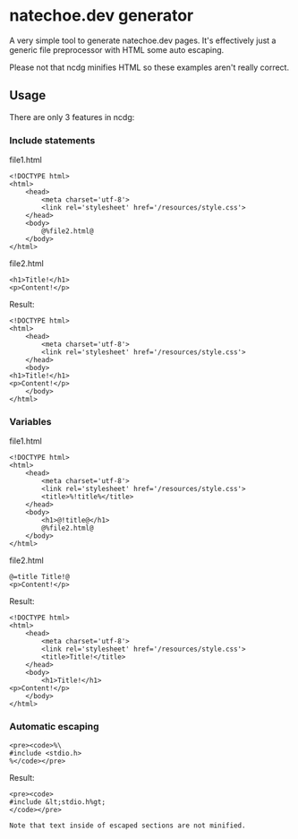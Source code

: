 # natechoe.dev generator

A very simple tool to generate natechoe.dev pages. It's effectively just a
generic file preprocessor with HTML some auto escaping.

Please not that ncdg minifies HTML so these examples aren't really correct.

## Usage

There are only 3 features in ncdg:

### Include statements

file1.html

```
<!DOCTYPE html>
<html>
	<head>
		<meta charset='utf-8'>
		<link rel='stylesheet' href='/resources/style.css'>
	</head>
	<body>
		@%file2.html@
	</body>
</html>
```

file2.html

```
<h1>Title!</h1>
<p>Content!</p>
```

Result:

```
<!DOCTYPE html>
<html>
	<head>
		<meta charset='utf-8'>
		<link rel='stylesheet' href='/resources/style.css'>
	</head>
	<body>
<h1>Title!</h1>
<p>Content!</p>
	</body>
</html>
```

### Variables

file1.html

```
<!DOCTYPE html>
<html>
	<head>
		<meta charset='utf-8'>
		<link rel='stylesheet' href='/resources/style.css'>
		<title>%!title%</title>
	</head>
	<body>
		<h1>@!title@</h1>
		@%file2.html@
	</body>
</html>
```

file2.html

```
@=title Title!@
<p>Content!</p>
```

Result:

```
<!DOCTYPE html>
<html>
	<head>
		<meta charset='utf-8'>
		<link rel='stylesheet' href='/resources/style.css'>
		<title>Title!</title>
	</head>
	<body>
		<h1>Title!</h1>
<p>Content!</p>
	</body>
</html>
```

### Automatic escaping

```
<pre><code>%\
#include <stdio.h>
%</code></pre>
```

Result:

```
<pre><code>
#include &lt;stdio.h%gt;
</code></pre>

Note that text inside of escaped sections are not minified.
